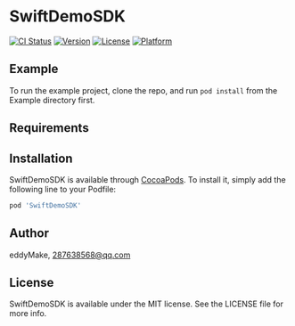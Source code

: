 # SwiftDemoSDK

[![CI Status](https://img.shields.io/travis/eddyMake/SwiftDemoSDK.svg?style=flat)](https://travis-ci.org/eddyMake/SwiftDemoSDK)
[![Version](https://img.shields.io/cocoapods/v/SwiftDemoSDK.svg?style=flat)](https://cocoapods.org/pods/SwiftDemoSDK)
[![License](https://img.shields.io/cocoapods/l/SwiftDemoSDK.svg?style=flat)](https://cocoapods.org/pods/SwiftDemoSDK)
[![Platform](https://img.shields.io/cocoapods/p/SwiftDemoSDK.svg?style=flat)](https://cocoapods.org/pods/SwiftDemoSDK)

## Example

To run the example project, clone the repo, and run `pod install` from the Example directory first.

## Requirements

## Installation

SwiftDemoSDK is available through [CocoaPods](https://cocoapods.org). To install
it, simply add the following line to your Podfile:

```ruby
pod 'SwiftDemoSDK'
```

## Author

eddyMake, 287638568@qq.com

## License

SwiftDemoSDK is available under the MIT license. See the LICENSE file for more info.
